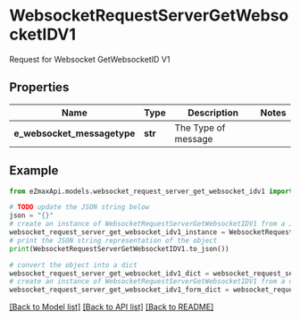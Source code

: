 # WebsocketRequestServerGetWebsocketIDV1

Request for Websocket GetWebsocketID V1

## Properties

Name | Type | Description | Notes
------------ | ------------- | ------------- | -------------
**e_websocket_messagetype** | **str** | The Type of message | 

## Example

```python
from eZmaxApi.models.websocket_request_server_get_websocket_idv1 import WebsocketRequestServerGetWebsocketIDV1

# TODO update the JSON string below
json = "{}"
# create an instance of WebsocketRequestServerGetWebsocketIDV1 from a JSON string
websocket_request_server_get_websocket_idv1_instance = WebsocketRequestServerGetWebsocketIDV1.from_json(json)
# print the JSON string representation of the object
print(WebsocketRequestServerGetWebsocketIDV1.to_json())

# convert the object into a dict
websocket_request_server_get_websocket_idv1_dict = websocket_request_server_get_websocket_idv1_instance.to_dict()
# create an instance of WebsocketRequestServerGetWebsocketIDV1 from a dict
websocket_request_server_get_websocket_idv1_form_dict = websocket_request_server_get_websocket_idv1.from_dict(websocket_request_server_get_websocket_idv1_dict)
```
[[Back to Model list]](../README.md#documentation-for-models) [[Back to API list]](../README.md#documentation-for-api-endpoints) [[Back to README]](../README.md)


